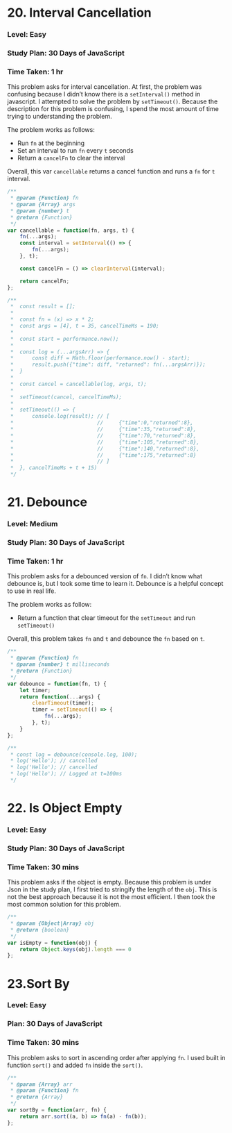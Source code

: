 # 20. Interval Cancellation
### Level: Easy
### Study Plan: 30 Days of JavaScript
### Time Taken: 1 hr

This problem asks for interval cancellation. At first, the problem was confusing because I didn’t know there is a `setInterval()` method in javascript. I attempted to solve the problem by `setTimeout()`. Because the description for this problem is confusing, I spend the most amount of time trying to understanding the problem. 

The problem works as follows:
- Run `fn` at the beginning
- Set an interval to run `fn` every `t` seconds
- Return a `cancelFn` to clear the interval

Overall, this var `cancellable` returns a cancel function and runs a `fn` for `t` interval. 

```javascript
/**
 * @param {Function} fn
 * @param {Array} args
 * @param {number} t
 * @return {Function}
 */
var cancellable = function(fn, args, t) {
    fn(...args);
    const interval = setInterval(() => {
        fn(...args);
    }, t);

    const cancelFn = () => clearInterval(interval);

    return cancelFn;
};

/**
 *  const result = [];
 *
 *  const fn = (x) => x * 2;
 *  const args = [4], t = 35, cancelTimeMs = 190;
 *
 *  const start = performance.now();
 *
 *  const log = (...argsArr) => {
 *      const diff = Math.floor(performance.now() - start);
 *      result.push({"time": diff, "returned": fn(...argsArr)});
 *  }
 *       
 *  const cancel = cancellable(log, args, t);
 *
 *  setTimeout(cancel, cancelTimeMs);
 *   
 *  setTimeout(() => {
 *      console.log(result); // [
 *                           //     {"time":0,"returned":8},
 *                           //     {"time":35,"returned":8},
 *                           //     {"time":70,"returned":8},
 *                           //     {"time":105,"returned":8},
 *                           //     {"time":140,"returned":8},
 *                           //     {"time":175,"returned":8}
 *                           // ]
 *  }, cancelTimeMs + t + 15)    
 */
```
# 21. Debounce
### Level: Medium
### Study Plan: 30 Days of JavaScript
### Time Taken: 1 hr

This problem asks for a debounced version of `fn`. I didn’t know what debounce is, but I took some time to learn it. Debounce is a helpful concept to use in real life. 

The problem works as follow:

- Return a function that clear timeout for the `setTimeout` and run `setTimeout()`

Overall, this problem takes `fn` and `t` and debounce the `fn` based on `t`.

```javascript
/**
 * @param {Function} fn
 * @param {number} t milliseconds
 * @return {Function}
 */
var debounce = function(fn, t) {
    let timer;
    return function(...args) {
        clearTimeout(timer);
        timer = setTimeout(() => {
            fn(...args);
        }, t);
    }
};

/**
 * const log = debounce(console.log, 100);
 * log('Hello'); // cancelled
 * log('Hello'); // cancelled
 * log('Hello'); // Logged at t=100ms
 */
```

# 22. Is Object Empty
### Level: Easy
### Study Plan: 30 Days of JavaScript
### Time Taken: 30 mins

This problem asks if the object is empty. Because this problem is under Json in the study plan, I first tried to stringify the length of the `obj`. This is not the best approach because it is not the most efficient. I then took the most common solution for this problem.

```javascript
/**
 * @param {Object|Array} obj
 * @return {boolean}
 */
var isEmpty = function(obj) {
    return Object.keys(obj).length === 0
};
```
# 23.Sort By
### Level: Easy
### Plan: 30 Days of JavaScript
### Time Taken: 30 mins

This problem asks to sort in ascending order after applying `fn`.  I used built in function `sort()` and added `fn` inside the `sort()`. 

```javascript
/**
 * @param {Array} arr
 * @param {Function} fn
 * @return {Array}
 */
var sortBy = function(arr, fn) {
    return arr.sort((a, b) => fn(a) - fn(b));
};
```